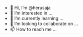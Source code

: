 - 👋 Hi, I’m @herusaja
- 👀 I’m interested in ...
- 🌱 I’m currently learning ...
- 💞️ I’m looking to collaborate on ...
- 📫 How to reach me ...

<!---
herusaja/herusaja is a ✨ special ✨ repository because its `README.md` (this file) appears on your GitHub profile.
You can click the Preview link to take a look at your changes.
--->
